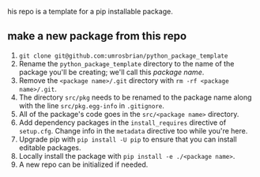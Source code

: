 his repo is a template for a pip installable package.

## make a new package from this repo

1. `git clone git@github.com:umrosbrian/python_package_template`
2. Rename the `python_package_template` directory to the name of the package you'll be creating; we'll call this *package name*.
3. Remove the `<package name>/.git` directory with `rm -rf <package name>/.git`.
4. The directory `src/pkg` needs to be renamed to the package name along with the line `src/pkg.egg-info` in `.gitignore`.
5. All of the package's code goes in the `src/<package name>` directory.
6. Add dependency packages in the `install_requires` directive of `setup.cfg`.  Change info in the `metadata` directive too while you're here.
7. Upgrade pip with `pip install -U pip` to ensure that you can install editable packages.
7. Locally install the package with `pip install -e ./<package name>`.
9. A new repo can be initialized if needed.
